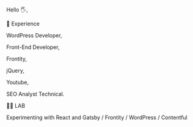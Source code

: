 Hello 🖐,

👀 Experience

WordPress Developer, 

Front-End Developer, 

Frontity, 

jQuery, 

Youtube, 

SEO Analyst Technical.



👨‍🎓 LAB

Experimenting with React and Gatsby / Frontity / WordPress / Contentful
